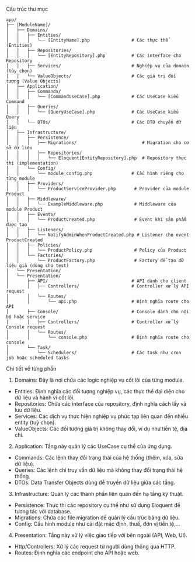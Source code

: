 Cấu trúc thư mục
```
app/
├── [ModuleName]/
│   ├── Domains/
│   │   ├── Entities/
│   │   │   └── [EntityName].php                # Các thực thể (Entities)
│   │   ├── Repositories/
│   │   │   └── [EntityRepository].php          # Các interface cho Repository
│   │   ├── Services/                           # Nghiệp vụ của domain (tùy chọn)
│   │   └── ValueObjects/                       # Các giá trị đối tượng (Value Objects)
│   ├── Application/
│   │   ├── Commands/
│   │   │   └── [CommandUseCase].php            # Các UseCase kiểu Command
│   │   ├── Queries/
│   │   │   └── [QueryUseCase].php              # Các UseCase kiểu Query
│   │   └── DTOs/                               # Các DTO chuyển dữ liệu
│   ├── Infrastructure/
│   │   ├── Persistence/
│   │   │   ├── Migrations/                         # Migration cho cơ sở dữ liệu
│   │   │   ├── Repositories/                       
│   │   │   │   └── Eloquent[EntityRepository].php  # Repository thực thi (implementation)
│   │   └── Config/
│   │       └── module_config.php               # Cấu hình riêng cho từng module
│   │   ├── Providers/
│   │   │   └── ProductServiceProvider.php       # Provider của module Product
│   │   ├── Middleware/
│   │   │   └── ExampleMiddleware.php            # Middleware của module Product
│   │   ├── Events/
│   │   │   └── ProductCreated.php               # Event khi sản phẩm được tạo
│   │   ├── Listeners/
│   │   │   └── NotifyAdminWhenProductCreated.php # Listener cho event ProductCreated
│   │   ├── Policies/
│   │   │   └── ProductPolicy.php                # Policy của Product
│   │   └── Factories/
│   │       └── ProductFactory.php               # Factory để tạo dữ liệu giả (dùng cho test)
│   └── Presentation/
│   └── Presentation/
│       ├── API/                                # API dành cho client
│       │   ├── Controllers/                    # Controller xử lý API request
│       │   └── Routes/
│       │       └── api.php                     # Định nghĩa route cho API
│       ├── Console/                            # Console dành cho nội bộ hoặc service
│       │   ├── Controllers/                    # Controller xử lý Console request
│       │   └── Routes/
│       │       └── console.php                 # Định nghĩa route cho console
│       └── Task/
│           └── Schedulers/                     # Các task như cron job hoặc scheduled tasks
```

Chi tiết về từng phần
1. Domains: Đây là nơi chứa các logic nghiệp vụ cốt lõi của từng module.
- Entities: Định nghĩa các đối tượng nghiệp vụ, các thực thể đại diện cho dữ liệu và hành vi cốt lõi.
- Repositories: Chứa các interface của repository, định nghĩa cách lấy và lưu dữ liệu.
- Services: Các dịch vụ thực hiện nghiệp vụ phức tạp liên quan đến nhiều entity (tuỳ chọn).
- ValueObjects: Các đối tượng giá trị không thay đổi, ví dụ như tiền tệ, địa chỉ.

2. Application: Tầng này quản lý các UseCase cụ thể của ứng dụng.
- Commands: Các lệnh thay đổi trạng thái của hệ thống (thêm, xóa, sửa dữ liệu).
- Queries: Các lệnh chỉ truy vấn dữ liệu mà không thay đổi trạng thái hệ thống.
- DTOs: Data Transfer Objects dùng để truyền dữ liệu giữa các tầng.

3. Infrastructure: Quản lý các thành phần liên quan đến hạ tầng kỹ thuật.
- Persistence: Thực thi các repository cụ thể như sử dụng Eloquent để tương tác với database.
- Migrations: Chứa các file migration để quản lý cấu trúc bảng dữ liệu.
- Config: Cấu hình module như cài đặt mặc định, thuế, đơn vị tiền tệ,...

4. Presentation: Tầng này xử lý việc giao tiếp với bên ngoài (API, Web, UI).
- Http/Controllers: Xử lý các request từ người dùng thông qua HTTP.
- Routes: Định nghĩa các endpoint cho API hoặc web.
